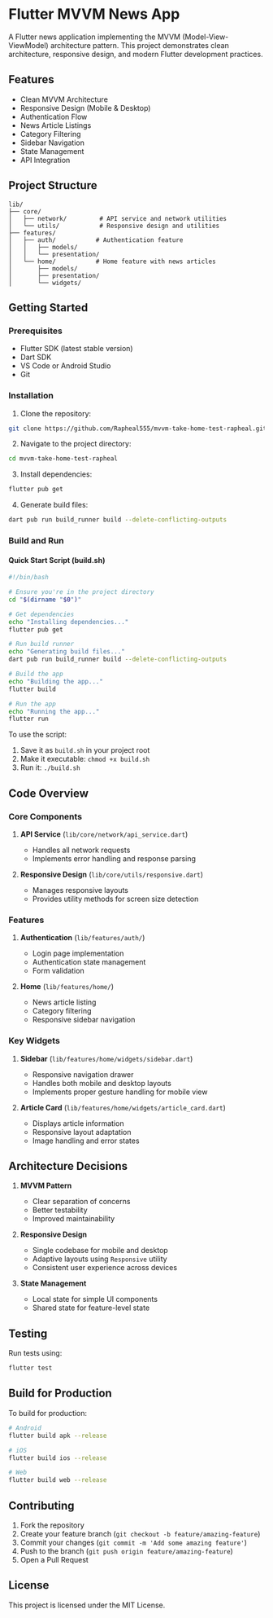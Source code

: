 # Flutter MVVM News App

A Flutter news application implementing the MVVM (Model-View-ViewModel) architecture pattern. This project demonstrates clean architecture, responsive design, and modern Flutter development practices.

## Features

- Clean MVVM Architecture
- Responsive Design (Mobile & Desktop)
- Authentication Flow
- News Article Listings
- Category Filtering
- Sidebar Navigation
- State Management
- API Integration

## Project Structure

```
lib/
├── core/
│   ├── network/         # API service and network utilities
│   └── utils/           # Responsive design and utilities
├── features/
│   ├── auth/           # Authentication feature
│   │   ├── models/     
│   │   └── presentation/
│   └── home/           # Home feature with news articles
│       ├── models/     
│       ├── presentation/
│       └── widgets/    
```

## Getting Started

### Prerequisites

- Flutter SDK (latest stable version)
- Dart SDK
- VS Code or Android Studio
- Git

### Installation

1. Clone the repository:
```bash
git clone https://github.com/Rapheal555/mvvm-take-home-test-rapheal.git
```

2. Navigate to the project directory:
```bash
cd mvvm-take-home-test-rapheal
```

3. Install dependencies:
```bash
flutter pub get
```

4. Generate build files:
```bash
dart pub run build_runner build --delete-conflicting-outputs
```

### Build and Run

#### Quick Start Script (build.sh)
```bash
#!/bin/bash

# Ensure you're in the project directory
cd "$(dirname "$0")"

# Get dependencies
echo "Installing dependencies..."
flutter pub get

# Run build runner
echo "Generating build files..."
dart pub run build_runner build --delete-conflicting-outputs

# Build the app
echo "Building the app..."
flutter build

# Run the app
echo "Running the app..."
flutter run
```

To use the script:
1. Save it as `build.sh` in your project root
2. Make it executable: `chmod +x build.sh`
3. Run it: `./build.sh`

## Code Overview

### Core Components

1. **API Service** (`lib/core/network/api_service.dart`)
   - Handles all network requests
   - Implements error handling and response parsing

2. **Responsive Design** (`lib/core/utils/responsive.dart`)
   - Manages responsive layouts
   - Provides utility methods for screen size detection

### Features

1. **Authentication** (`lib/features/auth/`)
   - Login page implementation
   - Authentication state management
   - Form validation

2. **Home** (`lib/features/home/`)
   - News article listing
   - Category filtering
   - Responsive sidebar navigation

### Key Widgets

1. **Sidebar** (`lib/features/home/widgets/sidebar.dart`)
   - Responsive navigation drawer
   - Handles both mobile and desktop layouts
   - Implements proper gesture handling for mobile view

2. **Article Card** (`lib/features/home/widgets/article_card.dart`)
   - Displays article information
   - Responsive layout adaptation
   - Image handling and error states

## Architecture Decisions

1. **MVVM Pattern**
   - Clear separation of concerns
   - Better testability
   - Improved maintainability

2. **Responsive Design**
   - Single codebase for mobile and desktop
   - Adaptive layouts using `Responsive` utility
   - Consistent user experience across devices

3. **State Management**
   - Local state for simple UI components
   - Shared state for feature-level state

## Testing

Run tests using:
```bash
flutter test
```

## Build for Production

To build for production:

```bash
# Android
flutter build apk --release

# iOS
flutter build ios --release

# Web
flutter build web --release
```

## Contributing

1. Fork the repository
2. Create your feature branch (`git checkout -b feature/amazing-feature`)
3. Commit your changes (`git commit -m 'Add some amazing feature'`)
4. Push to the branch (`git push origin feature/amazing-feature`)
5. Open a Pull Request

## License

This project is licensed under the MIT License.
